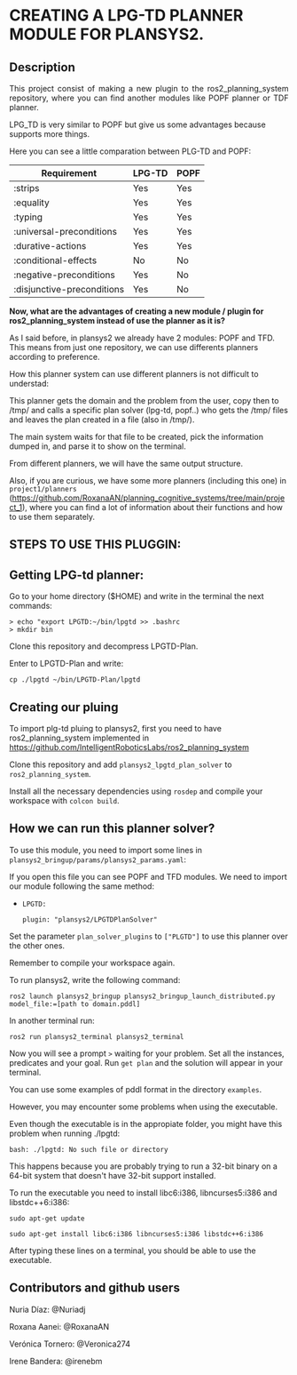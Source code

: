 # CREATING A LPG-TD PLANNER MODULE FOR PLANSYS2.

## Description
<p align= justify>
This project consist of making a new plugin to the ros2_planning_system repository, where you can find another modules like POPF planner or TDF planner.

LPG_TD is very similar to POPF but give us some advantages because supports more things.

Here you can see a little comparation between PLG-TD and POPF:

| Requirement | LPG-TD | POPF |
| ------------- | ------------- | ------------- |
| :strips  | Yes  | Yes |
| :equality | Yes  | Yes |
| :typing  | Yes  | Yes |
| :universal-preconditions  | Yes  | Yes |
| :durative-actions  | Yes  | Yes |
| :conditional-effects  | No  | No |
| :negative-preconditions  | Yes  | No |
| :disjunctive-preconditions  | Yes  | No |
</p>

**Now, what are the advantages of creating a new module / plugin for ros2_planning_system instead of use the planner as it is?**

As I said before, in plansys2 we already have 2 modules: POPF and TFD. 
This means from just one repository, we can use differents planners according to preference.

How this planner system can use different planners is not difficult to understad:

This planner gets the domain and the problem from the user, copy then to /tmp/ and calls a specific plan solver (lpg-td, popf..) who gets the /tmp/ files and leaves the plan created in a file (also in /tmp/).

The main system waits for that file to be created, pick the information dumped in, and parse it to show on the terminal.

From different planners, we will have the same output structure.

Also, if you are curious, we have some more planners (including this one) in `project1/planners` (https://github.com/RoxanaAN/planning_cognitive_systems/tree/main/project_1), where you can find a lot of information about their functions and how to use them separately.

## STEPS TO USE THIS PLUGGIN:

## Getting LPG-td planner:

Go to your home directory ($HOME) and write in the terminal the next commands:

    > echo "export LPGTD:~/bin/lpgtd >> .bashrc
    > mkdir bin

Clone this repository and decompress LPGTD-Plan.

Enter to LPGTD-Plan and write:

    cp ./lpgtd ~/bin/LPGTD-Plan/lpgtd

## Creating our pluing

To import plg-td pluing to plansys2, first you need to have ros2_planning_system implemented in https://github.com/IntelligentRoboticsLabs/ros2_planning_system

Clone this repository and add `plansys2_lpgtd_plan_solver` to `ros2_planning_system`.

Install all the necessary dependencies using `rosdep` and compile your workspace with `colcon build`.

## How we can run this planner solver?

To use this module, you need to import some lines in `plansys2_bringup/params/plansys2_params.yaml`:

If you open this file you can see POPF and TFD modules.
We need to import our module following the same method:

- `LPGTD:` 

    `plugin: "plansys2/LPGTDPlanSolver"`

Set the parameter `plan_solver_plugins` to `["PLGTD"]` to use this planner over the other ones.

Remember to compile your workspace again.

To run plansys2, write the following command:

    ros2 launch plansys2_bringup plansys2_bringup_launch_distributed.py model_file:=[path to domain.pddl]

In another terminal run:

    ros2 run plansys2_terminal plansys2_terminal

Now you will see a prompt `>` waiting for your problem.
Set all the instances, predicates and your goal.
Run `get plan` and the solution will appear in your terminal.

You can use some examples of pddl format in the directory `examples`.

However, you may encounter some problems when using the executable. 

Even though the executable is in the appropiate folder, you might have this problem when running ./lpgtd:

    bash: ./lpgtd: No such file or directory

This happens because you are probably trying to run a 32-bit binary on a 64-bit system that doesn't have 32-bit support installed.

To run the executable you need to install libc6:i386, libncurses5:i386 and libstdc++6:i386:

    sudo apt-get update

    sudo apt-get install libc6:i386 libncurses5:i386 libstdc++6:i386

After typing these lines on a terminal, you should be able to use the executable.

## Contributors and github users

Nuria Díaz: @Nuriadj

Roxana Aanei: @RoxanaAN

Verónica Tornero: @Veronica274

Irene Bandera: @irenebm